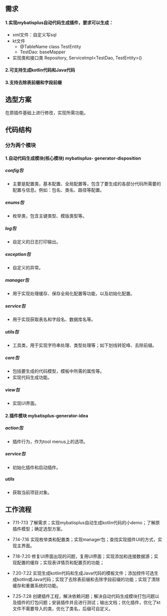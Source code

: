 ## 需求

#### 1.实现mybatisplus自动代码生成插件，要求可以生成：

* xml文件：自定义写sql
* kt文件
  * @TableName
    class TestEntity
  * TestDao: baseMapper
* 实现类和接口类 Repository, ServiceImpl<TestDao, TestEntity>()

#### 2.可支持生成kotlin代码和Java代码

#### 3.支持去除表前缀和字段前缀

## 选型方案

在原插件基础上进行修改，实现所需功能。

## 代码结构

### 分为两个模块

#### 1.自动代码生成模块(核心模块) mybatisplus- generator-disposition

##### config包

* 主要是配置类，基本配置、全局配置等，包含了要生成的各部分代码所需要的配置与信息。例如：包名、类名、路径等配置。

##### enums包

* 枚举类，包含主键类型、模版类型等。

##### log包

* 自定义的日志打印输出。

##### exception包

* 自定义的异常。

##### manager包

* 用于实现处理缓存、保存全局化配置等功能，以及初始化配置。

##### service包

* 用于实现获取表名和字段名、数据库名等。

##### utils包

* 工具类，用于实现字符串处理、类型处理等；如下划线转驼峰、去除前缀。

##### core包

* 包括要生成的代码模型，模板中所需的属性等。
* 实现代码生成功能。

##### view包

* 实现UI界面。

#### 2.插件模块 mybatisplus-generator-idea

##### action包

* 插件行为，作为tool menus上的选项。

##### service包

* 初始化插件和启动插件。

##### utils

* 获取当前项目对象。

## 工作流程

* 7.11-7.13 了解需求；实现mybatisplus自动生成kotlin代码的小demo；了解原插件模型；确定选型方案。

* 7.14-7.16 实现枚举类和配置类；实现manager包；查找实现插件UI的方式，实现主界面。
* 7.18-7.20 修复UI界面出现的问题，复用UI界面；实现添加和连接数据源；实现配置的缓存；实现表详情页和配置页的功能；
* 7.20-7.22 实现生成kotlin代码和生成Java代码的模板文件；添加控件可选生成kotlin或Java代码；实现了去除表前缀和去除字段前缀的功能；实现了清除缓存和重置系统的功能。
* 7.25-7.28 创建插件工程，解决依赖问题；解决自动代码生成模块打包问题以及插件的打包问题；安装插件并且进行测试；输出文档；优化插件，优化了kt文件不需要导入的类，优化了类名，后缀可自定义。
